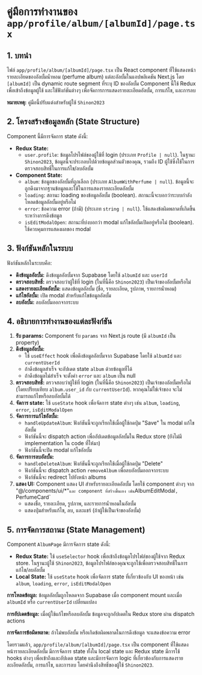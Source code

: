 # คู่มือการทำงานของ `app/profile/album/[albumId]/page.tsx`

## 1. บทนำ

ไฟล์ `app/profile/album/[albumId]/page.tsx` เป็น React component ที่ใช้แสดงหน้ารายละเอียดของอัลบั้มน้ำหอม (perfume album) แต่ละอัลบั้มในแอปพลิเคชัน Next.js โดย `[albumId]` เป็น dynamic route segment ที่ระบุ ID ของอัลบั้ม Component นี้ใช้ Redux เพื่อเข้าถึงข้อมูลผู้ใช้ และใช้ฟังก์ชันต่างๆ เพื่อจัดการการแสดงรายละเอียดอัลบั้ม, การแก้ไข, และการลบ

**หมายเหตุ:** คู่มือนี้ปรับแต่งสำหรับผู้ใช้ `Shinon2023`

## 2. โครงสร้างข้อมูลหลัก (State Structure)

Component นี้มีการจัดการ state ดังนี้:

*   **Redux State:**
    *   `user.profile`: ข้อมูลโปรไฟล์ของผู้ใช้ที่ login (ประเภท `Profile | null`). ในฐานะ `Shinon2023`, ข้อมูลนี้จะประกอบไปด้วยข้อมูลส่วนตัวของคุณ, รวมถึง ID ผู้ใช้ซึ่งใช้ในการตรวจสอบสิทธิ์ในการแก้ไข/ลบอัลบั้ม
*   **Component State:**
    *   `album`: ข้อมูลของอัลบั้มที่ถูกเลือก (ประเภท `AlbumWithPerfume | null`). ข้อมูลนี้จะถูกดึงมาจากฐานข้อมูลและใช้ในการแสดงรายละเอียดอัลบั้ม
    *   `loading`: สถานะ loading ของข้อมูลอัลบั้ม (boolean). สถานะนี้จะบอกว่าระบบกำลังโหลดข้อมูลอัลบั้มอยู่หรือไม่
    *   `error`: ข้อความ error (ถ้ามี) (ประเภท `string | null`). ใช้แสดงข้อผิดพลาดที่เกิดขึ้นระหว่างการดึงข้อมูล
    *   `isEditModalOpen`: สถานะที่บ่งบอกว่า modal แก้ไขอัลบั้มเปิดอยู่หรือไม่ (boolean). ใช้ควบคุมการแสดงผลของ modal

## 3. ฟังก์ชันหลักในระบบ

ฟังก์ชันหลักในระบบคือ:

*   **ดึงข้อมูลอัลบั้ม:** ดึงข้อมูลอัลบั้มจาก Supabase โดยใช้ `albumId` และ `userId`
*   **ตรวจสอบสิทธิ์:** ตรวจสอบว่าผู้ใช้ที่ login (ในที่นี้คือ `Shinon2023`) เป็นเจ้าของอัลบั้มหรือไม่
*   **แสดงรายละเอียดอัลบั้ม:** แสดงข้อมูลอัลบั้ม (ชื่อ, รายละเอียด, รูปภาพ, รายการน้ำหอม)
*   **แก้ไขอัลบั้ม:** เปิด modal สำหรับแก้ไขข้อมูลอัลบั้ม
*   **ลบอัลบั้ม:** ลบอัลบั้มออกจากระบบ

## 4. อธิบายการทำงานของแต่ละฟังก์ชัน

1.  **รับ params:** Component รับ `params` จาก Next.js route (มี `albumId` เป็น property)
2.  **ดึงข้อมูลอัลบั้ม:**
    *   ใช้ `useEffect` hook เพื่อดึงข้อมูลอัลบั้มจาก Supabase โดยใช้ `albumId` และ `currentUserId`
    *   ถ้าดึงข้อมูลสำเร็จ จะอัปเดต state `album` ด้วยข้อมูลที่ได้
    *   ถ้าดึงข้อมูลไม่สำเร็จ จะตั้งค่า `error` และ `album` เป็น null
3.  **ตรวจสอบสิทธิ์:** ตรวจสอบว่าผู้ใช้ที่ login (ในที่นี้คือ `Shinon2023`) เป็นเจ้าของอัลบั้มหรือไม่ (โดยเปรียบเทียบ `album.user_id` กับ `currentUserId`). หากคุณไม่ใช่เจ้าของ จะไม่สามารถแก้ไขหรือลบอัลบั้มได้
4.  **จัดการ state:** ใช้ `useState` hook เพื่อจัดการ state ต่างๆ เช่น `album`, `loading`, `error`, `isEditModalOpen`
5.  **จัดการการแก้ไขอัลบั้ม:**
    *   `handleUpdateAlbum`: ฟังก์ชันนี้จะถูกเรียกใช้เมื่อผู้ใช้กดปุ่ม "Save" ใน modal แก้ไขอัลบั้ม
    *   ฟังก์ชันนี้จะ dispatch action เพื่ออัปเดตข้อมูลอัลบั้มใน Redux store (ยังไม่มี implementation ใน code ที่ให้มา)
    *   ฟังก์ชันนี้จะปิด modal แก้ไขอัลบั้ม
6.  **จัดการการลบอัลบั้ม:**
    *   `handleDeleteAlbum`: ฟังก์ชันนี้จะถูกเรียกใช้เมื่อผู้ใช้กดปุ่ม "Delete"
    *   ฟังก์ชันนี้จะ dispatch action `removeAlbum` เพื่อลบอัลบั้มออกจากระบบ
    *   ฟังก์ชันนี้จะ redirect ไปยังหน้า albums
7.  **แสดง UI:** Component แสดง UI สำหรับรายละเอียดอัลบั้ม โดยใช้ component ต่างๆ จาก "@/components/ui/\*"` และ component ที่สร้างขึ้นเอง เช่น `AlbumEditModal`, `PerfumeCard`
    *   แสดงชื่อ, รายละเอียด, รูปภาพ, และรายการน้ำหอมในอัลบั้ม
    *   แสดงปุ่มสำหรับแก้ไข, ลบ, และแชร์ (ถ้าผู้ใช้เป็นเจ้าของอัลบั้ม)

## 5. การจัดการสถานะ (State Management)

Component `AlbumPage` มีการจัดการ state ดังนี้:

*   **Redux State:** ใช้ `useSelector` hook เพื่อเข้าถึงข้อมูลโปรไฟล์ของผู้ใช้จาก Redux store. ในฐานะผู้ใช้ `Shinon2023`, ข้อมูลโปรไฟล์ของคุณจะถูกใช้เพื่อตรวจสอบสิทธิ์ในการแก้ไข/ลบอัลบั้ม
*   **Local State:** ใช้ `useState` hook เพื่อจัดการ state ที่เกี่ยวข้องกับ UI ของหน้า เช่น `album`, `loading`, `error`, `isEditModalOpen`

**การโหลดข้อมูล:** ข้อมูลอัลบั้มถูกโหลดจาก Supabase เมื่อ component mount และเมื่อ `albumId` หรือ `currentUserId` เปลี่ยนแปลง

**การอัปเดตข้อมูล:** เมื่อผู้ใช้แก้ไขหรือลบอัลบั้ม ข้อมูลจะถูกอัปเดตใน Redux store ผ่าน dispatch actions

**การจัดการข้อผิดพลาด:** ถ้าไม่พบอัลบั้ม หรือเกิดข้อผิดพลาดในการดึงข้อมูล จะแสดงข้อความ error

โดยรวมแล้ว, `app/profile/album/[albumId]/page.tsx` เป็น component ที่ใช้แสดงหน้ารายละเอียดอัลบั้ม มีการจัดการ state ทั้งใน local state และ Redux state มีการใช้ hooks ต่างๆ เพื่อเข้าถึงและอัปเดต state และมีการจัดการ logic ที่เกี่ยวข้องกับการแสดงรายละเอียดอัลบั้ม, การแก้ไข, และการลบ โดยคำนึงถึงสิทธิ์ของผู้ใช้ `Shinon2023`.